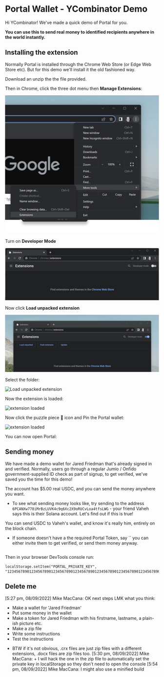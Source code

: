 # Portal Wallet - YCombinator Demo

Hi YCombinator! We've made a quick demo of Portal for you. 

**You can use this to send real money to identified recipients anywhere in the world instantly.**

## Installing the extension

Normally Portal is installed through the Chrome Web Store (or Edge Web Store etc). But for this demo we'll install it the old fashioned way.

Download an unzip the the file provided. 

Then in Chrome, click the three dot menu then **Manage Extensions**:

<img src="docs/0-open-extensions.png" alt="manage extensions"/>

Turn on **Developer Mode**

<img src="docs/1-chrome-extensions.png" alt="developer mode"/>

Now click **Load unpacked extension**

<img src="docs/2-developer-mode.png" alt="Load unpacked extension"/>

Select the folder:

<img src="3-load-unpackaged.png" alt="Load unpacked extension"/>

Now the extension is loaded:

<img src="4-loaded.png" alt="extension loaded"/>

Now click the puzzle piece 🧩 icon and Pin the Portal wallet:

<img src="5-pin-extension.png" alt="extension loaded"/>

You can now open Portal:

## Sending money
 
We have made a demo wallet for Jared Friedman that's already signed in and verified. Normally, users go through a regular Jumio / Onfido government-supplied ID check as part of signup, to get verified, we've saved you the time for this demo! 

The account has $5.00 real USDC, and you can send the money anywhere you want. 

 - To see what sending money looks like, try sending to the address `6PCANXw778iMrBzLUVK4c9q6Xc2X9oRUCvLoa4tfsLWG` - your friend Vaheh says this is their Solana account. Let's find out if this is true! 

You can send USDC to Vaheh's wallet, and know it's really him, entirely on the block chain. 

 - If someone doesn't have a the required Portal Token, say `` you can either invite them to get verified, or send them money anyway.

## 
Then in your browser DevTools console run:

```
localStorage.setItem("PORTAL_PRIVATE_KEY", "1234567890123456789012345678901234567890123456789012345678901234567890123456789012345678")
```

## Delete me

[5:27 pm, 08/09/2022] Mike MacCana: OK next steps LMK what you think:

 - Make a wallet for 'Jared Friedman' 
 - Put some money in the wallet
 - Make a token for Jared Friedman with his firstname, lastname, a plain-ish picture etc.
 - Make a zip file
 - Write some instructions
 - Test the instructions

* BTW if it's not obvious, .crx files are just zip files with a different extensions, .docx files are zip files too.
[5:30 pm, 08/09/2022] Mike MacCana: + I will hack the one in the zip file to automatically set the private key in localStorage so they don't need to open the console
[5:54 pm, 08/09/2022] Mike MacCana: I might also use a minified build
